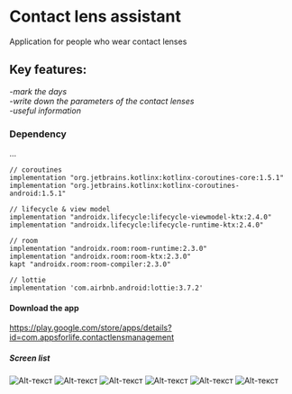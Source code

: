 
# Contact lens assistant  
Application for people who wear contact lenses
## Key features:
_-mark the days_    
_-write down the parameters of the contact lenses_  
_-useful information_     
### Dependency   
...  

    // coroutines
    implementation "org.jetbrains.kotlinx:kotlinx-coroutines-core:1.5.1"
    implementation "org.jetbrains.kotlinx:kotlinx-coroutines-android:1.5.1"

    // lifecycle & view model
    implementation "androidx.lifecycle:lifecycle-viewmodel-ktx:2.4.0"
    implementation "androidx.lifecycle:lifecycle-runtime-ktx:2.4.0"

    // room
    implementation "androidx.room:room-runtime:2.3.0"
    implementation "androidx.room:room-ktx:2.3.0"
    kapt "androidx.room:room-compiler:2.3.0"

    // lottie
    implementation 'com.airbnb.android:lottie:3.7.2'
#### Download the app
https://play.google.com/store/apps/details?id=com.appsforlife.contactlensmanagement   

##### Screen list
![Alt-текст](https://user-images.githubusercontent.com/62378496/140696414-63297d45-c43b-4d16-9eed-ceb323377d83.png)
![Alt-текст](https://user-images.githubusercontent.com/62378496/140696425-2bbeed2c-d7c5-4bb8-8651-f921bfb9575a.png)
![Alt-текст](https://user-images.githubusercontent.com/62378496/140696463-a567c98c-8052-45eb-bea8-96f3a90f6f21.png)
![Alt-текст](https://user-images.githubusercontent.com/62378496/140696466-9f337bcd-7a3f-4476-9ded-d64295c9f46c.png)
![Alt-текст](https://user-images.githubusercontent.com/62378496/140696465-3815d881-de8c-41b2-9f38-d47504656e0f.png)
![Alt-текст](https://user-images.githubusercontent.com/62378496/140699807-e6ee800d-2eff-42e1-a3d9-e92266d2a807.png)
